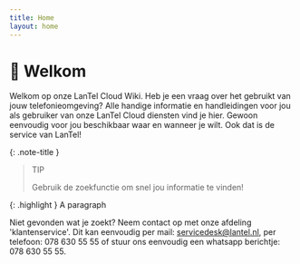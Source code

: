 ```yaml
---
title: Home
layout: home
---
```


# :wave: Welkom

Welkom op onze LanTel Cloud Wiki. Heb je een vraag over het gebruikt van jouw telefonieomgeving? Alle handige informatie en handleidingen voor jou als gebruiker van onze LanTel Cloud diensten vind je hier. Gewoon eenvoudig voor jou beschikbaar waar en wanneer je wilt. Ook dat is de service van LanTel!


{: .note-title }
> TIP
> 
> Gebruik de zoekfunctie om snel jou informatie te vinden!


{: .highlight }
A paragraph

Niet gevonden wat je zoekt? Neem contact op met onze afdeling 'klantenservice'. Dit kan eenvoudig per mail: servicedesk@lantel.nl, per telefoon: 078 630 55 55 of stuur ons eenvoudig een whatsapp berichtje: 078 630 55 55.